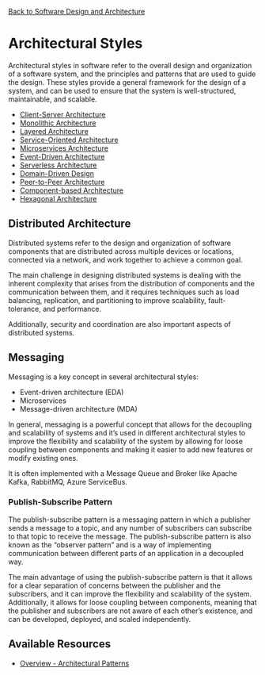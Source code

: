 [Back to Software Design and Architecture](topics/software-design-and-architecture/software-design-and-architecture.md)
# Architectural Styles
Architectural styles in software refer to the overall design and organization of a software system, and the principles and patterns that are used to guide the design. These styles provide a general framework for the design of a system, and can be used to ensure that the system is well-structured, maintainable, and scalable.
- [Client-Server Architecture](client-server.md)
- [Monolithic Architecture](monolithic.md)
- [Layered Architecture](layered.md)
- [Service-Oriented Architecture](service-oriented.md)
- [Microservices Architecture](microservices.md)
- [Event-Driven Architecture](event-driven.md)
- [Serverless Architecture](serverless.md)
- [Domain-Driven Design](domain-driven-design.md)
- [Peer-to-Peer Architecture](peer-to-peer.md)
- [Component-based Architecture](component-based.md)
- [Hexagonal Architecture](hexagonal.md)
## Distributed Architecture
Distributed systems refer to the design and organization of software components that are distributed across multiple devices or locations, connected via a network, and work together to achieve a common goal.

The main challenge in designing distributed systems is dealing with the inherent complexity that arises from the distribution of components and the communication between them, and it requires techniques such as load balancing, replication, and partitioning to improve scalability, fault-tolerance, and performance.

Additionally, security and coordination are also important aspects of distributed systems.
## Messaging
Messaging is a key concept in several architectural styles:
- Event-driven architecture (EDA)
- Microservices
- Message-driven architecture (MDA)

In general, messaging is a powerful concept that allows for the decoupling and scalability of systems and it’s used in different architectural styles to improve the flexibility and scalability of the system by allowing for loose coupling between components and making it easier to add new features or modify existing ones.

It is often implemented with a Message Queue and Broker like Apache Kafka, RabbitMQ, Azure ServiceBus.
### Publish-Subscribe Pattern
The publish-subscribe pattern is a messaging pattern in which a publisher sends a message to a topic, and any number of subscribers can subscribe to that topic to receive the message. The publish-subscribe pattern is also known as the “observer pattern” and is a way of implementing communication between different parts of an application in a decoupled way.

The main advantage of using the publish-subscribe pattern is that it allows for a clear separation of concerns between the publisher and the subscribers, and it can improve the flexibility and scalability of the system. Additionally, it allows for loose coupling between components, meaning that the publisher and subscribers are not aware of each other’s existence, and can be developed, deployed, and scaled independently.
## Available Resources
- [Overview - Architectural Patterns](https://en.wikipedia.org/wiki/Architectural_pattern)
